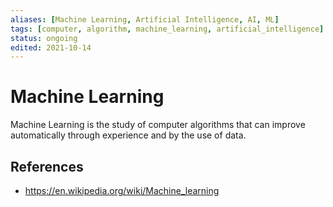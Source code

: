 ```yaml
---
aliases: [Machine Learning, Artificial Intelligence, AI, ML]
tags: [computer, algorithm, machine_learning, artificial_intelligence]
status: ongoing
edited: 2021-10-14
---
```


# Machine Learning
Machine Learning is the study of computer algorithms that can improve automatically through experience and by the use of data.

## References
- https://en.wikipedia.org/wiki/Machine_learning